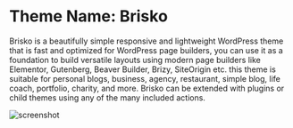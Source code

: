 # Theme Name: Brisko
Brisko is a beautifully simple responsive and lightweight WordPress theme that is fast and optimized for WordPress page builders, you can use it as a foundation to build versatile layouts using modern page builders like Elementor, Gutenberg, Beaver Builder, Brizy, SiteOrigin etc. this theme is suitable for personal blogs, business, agency, restaurant, simple blog, life coach, portfolio, charity, and more. Brisko can be extended with plugins or child themes using any of the many included actions.

![screenshot](https://user-images.githubusercontent.com/4777400/85940125-27509900-b8e0-11ea-8dfa-aaeca9fcdcfc.png)

